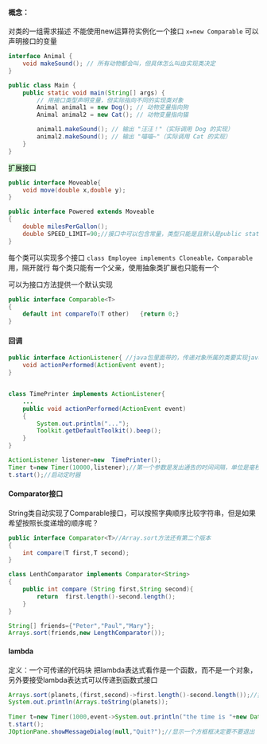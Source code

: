 
#### 概念：
对类的一组需求描述
不能使用new运算符实例化一个接口
`x=new Comparable`
可以声明接口的变量
```JAVA
interface Animal {
    void makeSound(); // 所有动物都会叫，但具体怎么叫由实现类决定
}

public class Main {
    public static void main(String[] args) {
        // 用接口类型声明变量，但实际指向不同的实现类对象
        Animal animal1 = new Dog(); // 动物变量指向狗
        Animal animal2 = new Cat(); // 动物变量指向猫

        animal1.makeSound(); // 输出 "汪汪！"（实际调用 Dog 的实现）
        animal2.makeSound(); // 输出 "喵喵~"（实际调用 Cat 的实现）
    }
}


```


<mark style="background: #BBFABBA6;">扩展接口</mark>
```java
public interface Moveable{
	void move(double x,double y);
}

public interface Powered extends Moveable
{
	double milesPerGallon();
	double SPEED_LIMIT=90;//接口中可以包含常量，类型只能是且默认是public static final
}
```

每个类可以实现多个接口
`class Employee implements Cloneable，Comparable`
用，隔开就行
每个类只能有一个父亲，使用抽象类扩展也只能有一个

可以为接口方法提供一个默认实现
```java
public interface Comparable<T>
{
	default int compareTo(T other)   {return 0;}
} 
```


#### 回调
```java
public interface ActionListener{ //java包里面带的，传递对象所属的类要实现java.awt.event包里面的ActionListener接口
	void actionPerformed(ActionEvent event);
}


class TimePrinter implements ActionListener{
	...
	public void actionPerformed(ActionEvent event)
	{
		System.out.println("...");
		Toolkit.getDefaultToolkit().beep();
	}
}

ActionListener listener=new  TimePrinter();
Timer t=new Timer(10000,listener);//第一个参数是发出通告的时间间隔，单位是毫秒，第二个参数是监听对象
t.start();//启动定时器
```

#### Comparator接口
String类自动实现了Comparable接口，可以按照字典顺序比较字符串，但是如果希望按照长度递增的顺序呢？
```java 
public interface Comparator<T>//Array.sort方法还有第二个版本
{
	int compare(T first,T second);
}

class LenthComparator implements Comparator<String>
{
	public int compare (String first,String second){
		return  first.length()-second.length(); 
	}
}

String[] friends={"Peter","Paul","Mary"};
Arrays.sort(friends,new LengthComparator());
```

#### lambda
定义：一个可传递的代码块
把lambda表达式看作是一个函数，而不是一个对象，另外要接受lambda表达式可以传递到函数式接口
```Java
Arrays.sort(planets,(first,second)->first.length()-second.length());//按长度排序  
System.out.println(Arrays.toString(planets));  
  
Timer t=new Timer(1000,event->System.out.println("the time is "+new Date()));  
t.start();  
JOptionPane.showMessageDialog(null,"Quit?");//显示一个方框框决定要不要退出
```